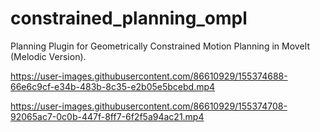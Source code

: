 # constrained_planning_ompl
Planning Plugin for Geometrically Constrained Motion Planning in MoveIt (Melodic Version).




https://user-images.githubusercontent.com/86610929/155374688-66e6c9cf-e34b-483b-8c35-e2b05e5bcebd.mp4



https://user-images.githubusercontent.com/86610929/155374708-92065ac7-0c0b-447f-8ff7-6f2f5a94ac21.mp4

